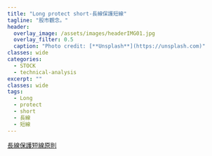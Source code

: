```yaml
---
title: "Long protect short-長線保護短線"
tagline: "股市觀念。"
header:
  overlay_image: /assets/images/headerIMG01.jpg
  overlay_filter: 0.5
  caption: "Photo credit: [**Unsplash**](https://unsplash.com)"
classes: wide
categories:
  - STOCK
  - technical-analysis
excerpt: ""
classes: wide
tags:
  - Long 
  - protect
  - short
  - 長線
  - 短線
---
```

[長線保護短線原則](http://m.udn.com/xhtml/HistoryArt?articleid=4414391)  
<!--stackedit_data:
eyJoaXN0b3J5IjpbMTkyNDc0NjU5OF19
-->